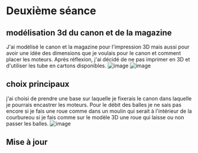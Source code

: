 #   Deuxième séance

## modélisation 3d du canon et de la magazine

J'ai modélisé le canon et la magazine pour l'impression 3D mais aussi pour avoir une idée des dimensions que je voulais pour le canon et comment placer les moteurs.
Après réflexion, j'ai décidé de ne pas imprimer en 3D et d'utiliser les tube en cartons disponibles.
![image](https://user-images.githubusercontent.com/94244345/146359386-8fd140cb-6fc7-4924-aa9e-cc759592a416.png)
![image](https://user-images.githubusercontent.com/94244345/146359684-5372a946-9544-4587-b51b-a307b02737eb.png)


## choix principaux
j'ai choisi de prendre une base sur laquelle je fixerais le canon dans laquelle je pourrais encastrer les moteurs. Pour le débit des balles je ne sais pas encore si je fais une roue comme dans un moulin qui serait à l'intérieur de la courbureou si je fais comme sur le modèle 3D une roue qui laisse ou non passer les balles.
![image](https://user-images.githubusercontent.com/94244345/146360195-5a33505c-6173-4d7e-8df7-cadbd3835c2c.png)




## Mise à jour
